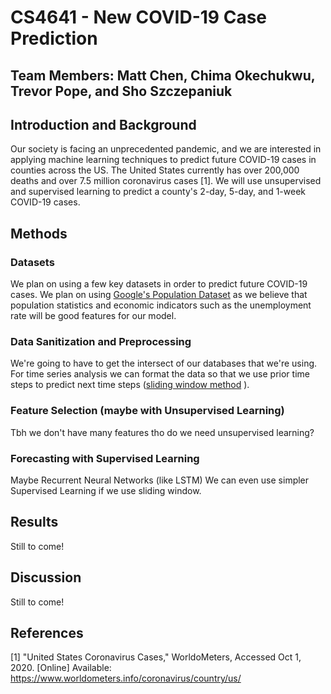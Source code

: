 # CS4641 - New COVID-19 Case Prediction
## Team Members: Matt Chen, Chima Okechukwu, Trevor Pope, and Sho Szczepaniuk
## Introduction and Background
Our society is facing an unprecedented pandemic, and we are interested in applying machine learning techniques to predict future COVID-19 cases in counties across the US. The United States currently has over 200,000 deaths and over 7.5 million coronavirus cases [1]. We will use unsupervised and supervised learning to predict a county's 2-day, 5-day, and 1-week COVID-19 cases. 

## Methods
### Datasets
We plan on using a few key datasets in order to predict future COVID-19 cases. We plan on using [Google's Population Dataset](https://www.google.com/publicdata/explore?ds=kf7tgg1uo9ude_&hl=en&dl=en) as we believe that population statistics and economic indicators such as the unemployment rate will be good features for our model.

### Data Sanitization and Preprocessing
We're going to have to get the intersect of our databases that we're using. For time series analysis we can format the data so that we use prior time steps to predict next time steps ([sliding window method](https://machinelearningmastery.com/time-series-forecasting-supervised-learning/) ).

### Feature Selection (maybe with Unsupervised Learning)
Tbh we don't have many features tho do we need unsupervised learning?

### Forecasting with Supervised Learning
Maybe Recurrent Neural Networks (like LSTM)
We can even use simpler Supervised Learning if we use sliding window.

## Results
Still to come!

## Discussion 
Still to come!

## References
[1] "United States Coronavirus Cases," WorldoMeters, Accessed Oct 1, 2020. [Online] Available: https://www.worldometers.info/coronavirus/country/us/
